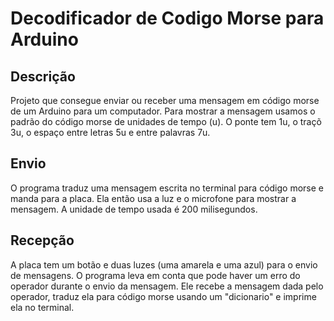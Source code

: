 # Decodificador de Codigo Morse para Arduino

## Descrição

Projeto que consegue enviar ou receber uma mensagem em código morse de um Arduino para um computador. Para mostrar a mensagem usamos o padrão do código morse de unidades de tempo (u). O ponte tem 1u, o traçõ 3u, o espaço entre letras 5u e entre palavras 7u.

## Envio

O programa traduz uma mensagem escrita no terminal para código morse e manda para a placa. Ela então usa a luz e o microfone para mostrar a mensagem. A unidade de tempo usada é 200 milisegundos.

## Recepção

A placa tem um botão e duas luzes (uma amarela e uma azul) para o envio de mensagens. O programa leva em conta que pode haver um erro do operador durante o envio da mensagem. Ele recebe a mensagem dada pelo operador, traduz ela para código morse usando um "dicionario" e imprime ela no terminal.